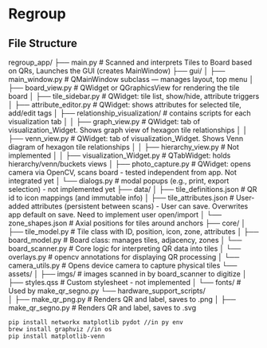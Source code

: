 # Regroup

## File Structure

regroup_app/
├── main.py                     # Scanned and interprets Tiles to Board based on QRs, Launches the GUI (creates MainWindow)
├── gui/
│   ├── main_window.py          # QMainWindow subclass — manages layout, top menu
│   ├── board_view.py           # QWidget or QGraphicsView for rendering the tile board
│   ├── tile_sidebar.py         # QWidget: tile list, show/hide, attribute triggers
│   ├── attribute_editor.py     # QWidget: shows attributes for selected tile, add/edit tags
│   ├── relationship_visualization/ # contains scripts for each visualization tab
│   │   ├── graph_view.py       # QWidget: tab of visualization_Widget. Shows graph view of hexagon tile relationships 
│   │   ├── venn_view.py        # QWidget: tab of visualization_Widget. Shows Venn diagram of hexagon tile relationships 
│   │   ├── hierarchy_view.py   # Not implemented
│   │   ├── visualization_Widget.py   # QTabWidget: holds hierarchy/venn/buckets views
│   ├── photo_capture.py        # QWidget: opens camera via OpenCV, scans board - tested independent from app. Not integrated yet
│   └── dialogs.py              # modal popups (e.g., print, export selection)  - not implemented yet
├── data/
│   ├── tile_definitions.json   # QR id to icon mappings (and immutable info)
│   ├── tile_attributes.json    # User-added attributes (persistent between scans) - User can save. Overwrites app default on save. Need to implement user open/import
│   └── zone_shapes.json        # Axial positions for tiles around anchors
├── core/
│   ├── tile_model.py           # Tile class with ID, position, icon, zone, attributes
│   ├── board_model.py          # Board class: manages tiles, adjacency, zones
│   └── board_scanner.py        # Core logic for interpreting QR data into tiles
│   └── overlays.py             # opencv annotations for displaying QR processing
│   └── camera_utils.py         # Opens device camera to capture physical tiles
└── assets/
│    ├── imgs/                   # images scanned in by board_scanner to digitize
│   ├── styles.qss              # Custom stylesheet - not implemented
│   └── fonts/                  # Used by make_qr_segno.py
└── hardware_support_scripts/  
│   ├── make_qr_png.py          # Renders QR and label, saves to .png
│   ├── make_qr_segno.py        # Renders QR and label, saves to .svg


```
pip install networkx matplotlib pydot //in py env
brew install graphviz //in os
pip install matplotlib-venn
```